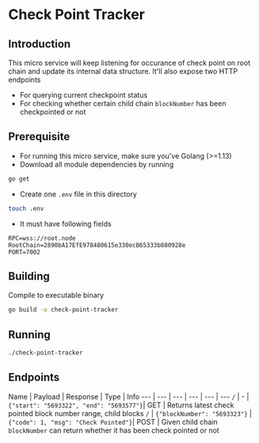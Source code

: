# Check Point Tracker

## Introduction

This micro service will keep listening for occurance of check point on root chain and update its internal data structure. It'll also expose two HTTP endpoints

- For querying current checkpoint status
- For checking whether certain child chain `blockNumber` has been checkpointed or not

## Prerequisite

- For running this micro service, make sure you've Golang (>=1.13)
- Download all module dependencies by running

```bash
go get
```
- Create one `.env` file in this directory

```bash
touch .env
```
- It must have following fields

```
RPC=wss://root.node
RootChain=2890bA17EfE978480615e330ecB65333b880928e
PORT=7002
```

## Building

Compile to executable binary

```bash
go build -o check-point-tracker
```

## Running

```bash
./check-point-tracker
```

## Endpoints

Name | Payload | Response | Type | Info
--- | --- | --- | --- | --- | ---
`/` | - | `{"start": "5693322", "end": "5693577"}`| GET | Returns latest check pointed block number range, child blocks
`/` | `{"blockNumber": "5693323"}` | `{"code": 1, "msg": "Check Pointed"}`| POST | Given child chain `blockNumber` can return whether it has been check pointed or not
